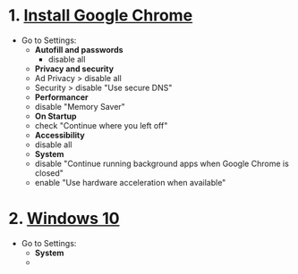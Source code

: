 # 1. [Install Google Chrome](https://www.google.com/chrome/)

* Go to Settings:
  - **Autofill and passwords**
    - disable all
  - **Privacy and security**
   - Ad Privacy > disable all
   - Security > disable "Use secure DNS"
  - **Performancer**
   - disable "Memory Saver"
  - **On Startup**
   - check "Continue where you left off"
  - **Accessibility**
   - disable all
  - **System**
   - disable "Continue running background apps when Google Chrome is closed"
   - enable "Use hardware acceleration when available"

# 2. [Windows 10](https://go.microsoft.com/fwlink/?LinkId=691209)

* Go to Settings:
  - **System**
   - 

